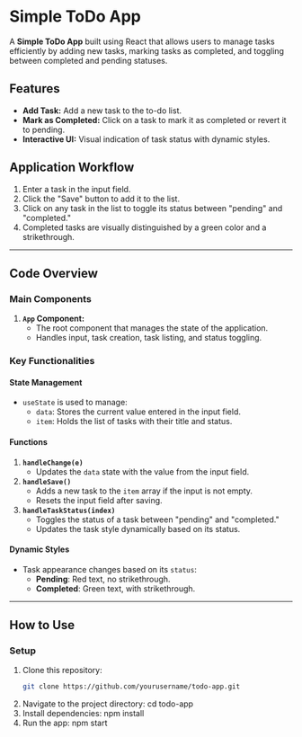 # Simple ToDo App

A **Simple ToDo App** built using React that allows users to manage tasks efficiently by adding new tasks, marking tasks as completed, and toggling between completed and pending statuses.

## Features
- **Add Task:** Add a new task to the to-do list.
- **Mark as Completed:** Click on a task to mark it as completed or revert it to pending.
- **Interactive UI:** Visual indication of task status with dynamic styles.

## Application Workflow
1. Enter a task in the input field.
2. Click the "Save" button to add it to the list.
3. Click on any task in the list to toggle its status between "pending" and "completed."
4. Completed tasks are visually distinguished by a green color and a strikethrough.

---

## Code Overview

### **Main Components**
1. **`App` Component:**
   - The root component that manages the state of the application.
   - Handles input, task creation, task listing, and status toggling.

### **Key Functionalities**

#### **State Management**
- `useState` is used to manage:
  - `data`: Stores the current value entered in the input field.
  - `item`: Holds the list of tasks with their title and status.

#### **Functions**
1. **`handleChange(e)`**
   - Updates the `data` state with the value from the input field.
2. **`handleSave()`**
   - Adds a new task to the `item` array if the input is not empty.
   - Resets the input field after saving.
3. **`handleTaskStatus(index)`**
   - Toggles the status of a task between "pending" and "completed."
   - Updates the task style dynamically based on its status.

#### **Dynamic Styles**
- Task appearance changes based on its `status`:
  - **Pending**: Red text, no strikethrough.
  - **Completed**: Green text, with strikethrough.

---

## How to Use

### **Setup**
1. Clone this repository:
   ```bash
   git clone https://github.com/yourusername/todo-app.git
2. Navigate to the project directory:
   cd todo-app
3. Install dependencies:
   npm install
4. Run the app:
   npm start


